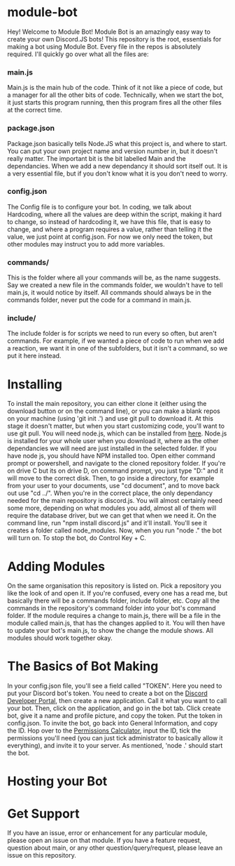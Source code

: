 # module-bot
Hey! Welcome to Module Bot! Module Bot is an amazingly easy way to create your own Discord.JS bots! This repository is the root, essentials for making a bot using Module Bot. Every file in the repos is absolutely required. I'll quickly go over what all the files are:
### main.js
Main.js is the main hub of the code. Think of it not like a piece of code, but a manager for all the other bits of code. Technically, when we start the bot, it just starts this program running, then this program fires all the other files at the correct time.
### package.json
Package.json basically tells Node.JS what this project is, and where to start. You can put your own project name and version number in, but it doesn't really matter. The important bit is the bit labelled Main and the dependancies. When we add a new dependancy it should sort itself out. It is a very essential file, but if you don't know what it is you don't need to worry.
### config.json
The Config file is to configure your bot. In coding, we talk about Hardcoding, where all the values are deep within the script, making it hard to change, so instead of hardcoding it, we have this file, that is easy to change, and where a program requires a value, rather than telling it the value, we just point at config.json. For now we only need the token, but other modules may instruct you to add more variables.
### commands/
This is the folder where all your commands will be, as the name suggests. Say we created a new file in the commands folder, we wouldn't have to tell main.js, it would notice by itself. All commands should always be in the commands folder, never put the code for a command in main.js.
### include/
The include folder is for scripts we need to run every so often, but aren't commands. For example, if we wanted a piece of code to run when we add a reaction, we want it in one of the subfolders, but it isn't a command, so we put it here instead.

# Installing
To install the main repository, you can either clone it (either using the download button or on the command line), or you can make a blank repos on your machine (using 'git init .') and use git pull to download it. At this stage it doesn't matter, but when you start customizing code, you'll want to use git pull. You will need node.js, which can be installed from [here](https://nodejs.org/en/download/). Node.js is installed for your whole user when you download it, where as the other dependancies we will need are just installed in the selected folder. If you have node js, you should have NPM installed too. Open either command prompt or powershell, and navigate to the cloned repository folder. If you're on drive C but its on drive D, on command prompt, you just type "D:" and it will move to the correct disk. Then, to go inside a directory, for example from your user to your documents, use "cd document", and to move back out use "cd ../". When you're in the correct place, the only dependancy needed for the main repository is discord.js. You will almost certainly need some more, depending on what modules you add, almost all of them will require the database driver, but we can get that when we need it. On the command line, run "npm install discord.js" and it'll install. You'll see it creates a folder called node_modules. Now, when you run "node ." the bot will turn on. To stop the bot, do Control Key + C.

# Adding Modules
On the same organisation this repository is listed on. Pick a repository you like the look of and open it. If you're confused, every one has a read me, but basically there will be a commands folder, include folder, etc. Copy all the commands in the repository's command folder into your bot's command folder. If the module requires a change to main.js, there will be a file in the module called main.js, that has the changes applied to it. You will then have to update your bot's main.js, to show the change the module shows. All modules should work together okay.

# The Basics of Bot Making
In your config.json file, you'll see a field called "TOKEN". Here you need to put your Discord bot's token. You need to create a bot on the [Discord Developer Portal](https://discord.com/developers/), then create a new application. Call it what you want to call your bot. Then, click on the application, and go in the bot tab. Click create bot, give it a name and profile picture, and copy the token. Put the token in config.json. To invite the bot, go back into General Information, and copy the ID. Hop over to the [Permissions Calculator](https://discordapi.com/permissions.html), input the ID, tick the permissions you'll need (you can just tick administrator to basically allow it everything), and invite it to your server. As mentioned, 'node .' should start the bot.

# Hosting your Bot

# Get Support
If you have an issue, error or enhancement for any particular module, please open an issue on that module. If you have a feature request, question about main, or any other question/query/request, please leave an issue on this repository.
